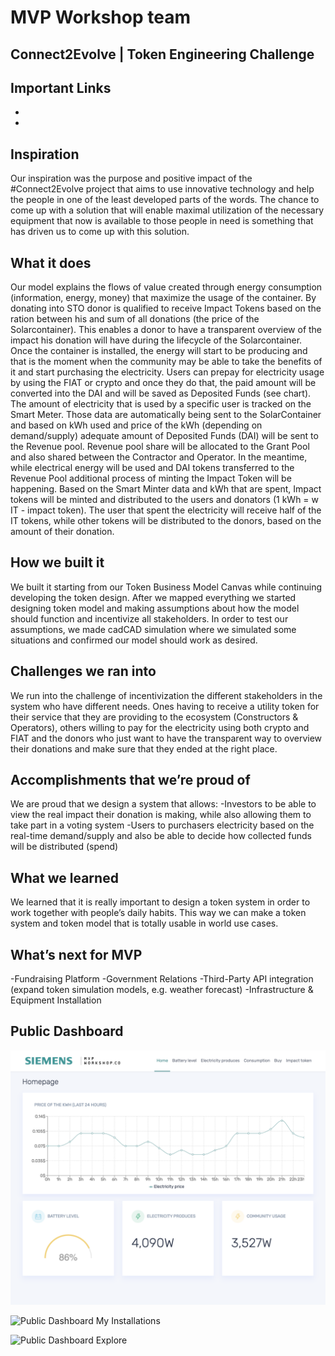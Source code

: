 # MVP Workshop team
## Connect2Evolve | Token Engineering Challenge

Important Links
- 
- 
-

## Inspiration
Our inspiration was the purpose and positive impact of the #Connect2Evolve project that aims to use innovative technology and help the people in one of the least developed parts of the words. The chance to come up with a solution that will enable maximal utilization of the necessary equipment that now is available to those people in need is something that has driven us to come up with this solution.

## What it does
Our model explains the flows of value created through energy consumption (information, energy, money) that maximize the usage of the container.
By donating into STO donor is qualified to receive Impact Tokens based on the ration between his and sum of all donations (the price of the Solarcontainer). This enables a donor to have a transparent overview of the impact his donation will have during the lifecycle of the Solarcontainer.
Once the container is installed, the energy will start to be producing and that is the moment when the community may be able to take the benefits of it and start purchasing the electricity. Users can prepay for electricity usage by using the FIAT or crypto and once they do that, the paid amount will be converted into the DAI and will be saved as Deposited Funds (see chart).
The amount of electricity that is used by a specific user is tracked on the Smart Meter. Those data are automatically being sent to the SolarContainer and based on kWh used and price of the kWh (depending on demand/supply) adequate amount of Deposited Funds (DAI) will be sent to the Revenue pool. Revenue pool share will be allocated to the Grant Pool and also shared between the Contractor and Operator.
In the meantime, while electrical energy will be used and DAI tokens transferred to the Revenue Pool additional process of minting the Impact Token will be happening. Based on the Smart Minter data and kWh that are spent, Impact tokens will be minted and distributed to the users and donators (1 kWh = w IT - impact token). The user that spent the electricity will receive half of the IT tokens, while other tokens will be distributed to the donors, based on the amount of their donation.

## How we built it
We built it starting from our Token Business Model Canvas while continuing developing the token design. After we mapped everything we started designing token model and making assumptions about how the model should function and incentivize all stakeholders.
In order to test our assumptions, we made cadCAD simulation where we simulated some situations and confirmed our model should work as desired.

## Challenges we ran into
We run into the challenge of incentivization the different stakeholders in the system who have different needs. Ones having to receive a utility token for their service that they are providing to the ecosystem (Constructors & Operators), others willing to pay for the electricity using both crypto and FIAT and the donors who just want to have the transparent way to overview their donations and make sure that they ended at the right place.

## Accomplishments that we’re proud of
We are proud that we design a system that allows:
-Investors to be able to view the real impact their donation is making, while also allowing them to take part in a voting system
-Users to purchasers electricity based on the real-time demand/supply and also be able to decide how collected funds will be distributed (spend)

## What we learned
We learned that it is really important to design a token system in order to work together with people’s daily habits. This way we can make a token system and token model that is totally usable in world use cases.

## What’s next for  MVP
-Fundraising Platform
-Government Relations
-Third-Party API integration (expand token simulation models, e.g. weather forecast)
-Infrastructure & Equipment Installation

## Public Dashboard 

![Public Dashboard Home Screen](/screenshots/1_Home.png)

![Public Dashboard My Installations](/screenshots/2_MyInstallations.png)

![Public Dashboard Explore](/screenshots/3_Explore.png)

